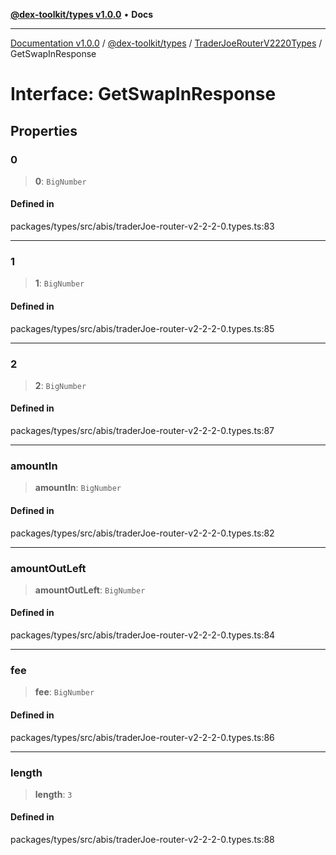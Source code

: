 [**@dex-toolkit/types v1.0.0**](../../../README.md) • **Docs**

***

[Documentation v1.0.0](../../../../../packages.md) / [@dex-toolkit/types](../../../README.md) / [TraderJoeRouterV2220Types](../README.md) / GetSwapInResponse

# Interface: GetSwapInResponse

## Properties

### 0

> **0**: `BigNumber`

#### Defined in

packages/types/src/abis/traderJoe-router-v2-2-2-0.types.ts:83

***

### 1

> **1**: `BigNumber`

#### Defined in

packages/types/src/abis/traderJoe-router-v2-2-2-0.types.ts:85

***

### 2

> **2**: `BigNumber`

#### Defined in

packages/types/src/abis/traderJoe-router-v2-2-2-0.types.ts:87

***

### amountIn

> **amountIn**: `BigNumber`

#### Defined in

packages/types/src/abis/traderJoe-router-v2-2-2-0.types.ts:82

***

### amountOutLeft

> **amountOutLeft**: `BigNumber`

#### Defined in

packages/types/src/abis/traderJoe-router-v2-2-2-0.types.ts:84

***

### fee

> **fee**: `BigNumber`

#### Defined in

packages/types/src/abis/traderJoe-router-v2-2-2-0.types.ts:86

***

### length

> **length**: `3`

#### Defined in

packages/types/src/abis/traderJoe-router-v2-2-2-0.types.ts:88
